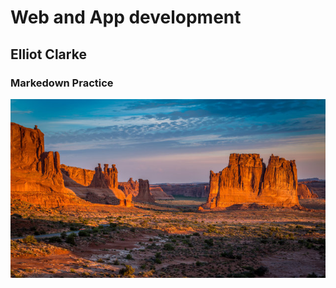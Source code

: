 # Web and App development

## Elliot Clarke

### Markedown Practice

![Desert in New Mexico](new_mexico.jpg)
